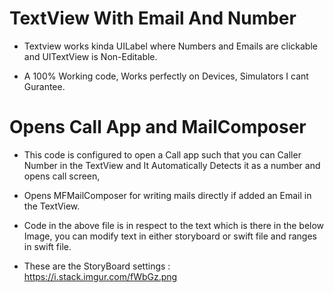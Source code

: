 # TextView With Email And Number

- Textview works kinda UILabel where Numbers and Emails are clickable and UITextView is Non-Editable.

- A 100% Working code, Works perfectly on Devices, Simulators I cant Gurantee. 


# Opens Call App and MailComposer

- This code is configured to open a Call app such that you can Caller Number in the TextView and It Automatically Detects it as a number and opens call screen,

- Opens MFMailComposer for writing mails directly if added an Email in the TextView.
- Code in the above file is in respect to the text which is there in the below Image, you can modify text in either storyboard or swift file and ranges in swift file.
- These are the StoryBoard settings : https://i.stack.imgur.com/fWbGz.png
